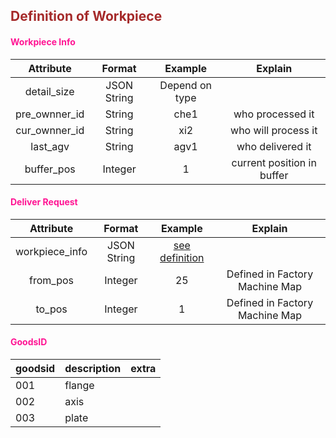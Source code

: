 ## <font color="#A52A2A">Definition of Workpiece</font>


#### <font color="#FF1493">Workpiece Info</font>

|   Attribute   |   Format    |    Example     |          Explain           |
| :-----------: | :---------: | :------------: | :------------------------: |
|  detail_size  | JSON String | Depend on type |                            |
| pre_ownner_id |   String    |      che1      |      who processed it      |
| cur_ownner_id |   String    |      xi2       |    who will process  it    |
|   last_agv    |   String    |      agv1      |      who delivered it      |
|  buffer_pos   |   Integer   |       1        | current position in buffer |


#### <font color="#FF1493">Deliver Request</font>
|   Attribute    |   Format    |              Example              |            Explain             |
| :------------: | :---------: | :-------------------------------: | :----------------------------: |
| workpiece_info | JSON String | [see definition](#workpiece-info) |                                |
|    from_pos    |   Integer   |                25                 | Defined in Factory Machine Map |
|     to_pos     |   Integer   |                 1                 | Defined in Factory Machine Map |

#### <font color="#FF1493">GoodsID</font>
| goodsid | description | extra |
|:--------|:------------|:------|
| 001     | flange      |       |
| 002     | axis        |       |
| 003     | plate       |       |